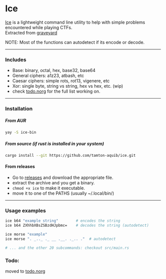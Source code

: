 # Ice
[Ice](https://gameofthrones.fandom.com/wiki/Ice) is a lightweight command line utility to help with simple problems encountered while playing CTFs. <br />
Extracted from [graveyard](https://github.com/tamton-aquib/graveyard)

NOTE: Most of the functions can autodetect if its encode or decode.

---

### Includes
- Base: binary, octal, hex, base32, base64
- General ciphers: a1z23, atbash, etc
- Caesar ciphers: simple rots, rot13, vigenere, etc
- Xor: single byte, string vs string, hex vs hex, etc. (wip)
- check [todo.norg](https://github.com/tamton-aquib/ice/blob/main/todo.norg) for the full list working on.

---

### Installation

##### From AUR
```sh
yay -S ice-bin
```

##### From source (if rust is installed in your system)
```bash
cargo install --git https://github.com/tamton-aquib/ice.git
```

#### From releases
- Go to [releases](https://github.com/tamton-aquib/ice/releases/) and download the appropriate file.
- extract the archive and you get a binary.
- `chmod +x ice` to make it executable.
- move it to one of the PATHS (usually ~/.local/bin/)

---

### Usage examples
```bash
ice b64 "example string"        # encodes the string
ice b64 ZXhhbXBsZSBzdHJpbmc=    # decodes the string (autodetect)

ice morse "example"
ice morse ". _.._ ._ __ .__. ._.. ."  # autodetect

# ... and the other 20 subcommands: checkout src/main.rs
```


### Todo:
moved to [todo.norg](https://github.com/tamton-aquib/ice/blob/main/todo.norg)
